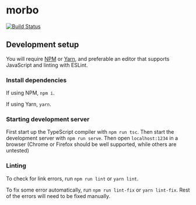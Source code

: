 # morbo

[![Build Status][build-badge-image]][build-link]


## Development setup

You will require [NPM][npm-link] or [Yarn][yarn-link], and preferable an editor that
supports JavaScript and linting with ESLint.

### Install dependencies
If using NPM, `npm i`.

If using Yarn, `yarn`.

### Starting development server
First start up the TypeScript compiler with `npm run tsc`. Then start the development
server with `npm run serve`. Then open `localhost:1234` in a browser (Chrome or Firefox
should be well supported, while others are untested)

### Linting
To check for link errors, run `npm run lint` or `yarn lint`.

To fix some error automatically, run `npm run lint-fix` or `yarn lint-fix`. Rest of the
errors will need to be fixed manually.


[build-link]: https://api.travis-ci.org/BigBlockDataChain/morbo.svg?branch=master
[build-badge-image]: https://api.travis-ci.org/BigBlockDataChain/morbo.svg?branch=master

[npm-link]: https://www.npmjs.com/
[yarn-link]: https://yarnpkg.com/en/
